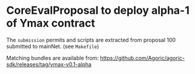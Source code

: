 # CoreEvalProposal to deploy alpha-1 of Ymax contract

The `submission` permits and scripts are extracted from proposal 100 submitted to mainNet. (see `Makefile`)

Matching bundles are available from:
https://github.com/Agoric/agoric-sdk/releases/tag/ymax-v0.1-alpha
